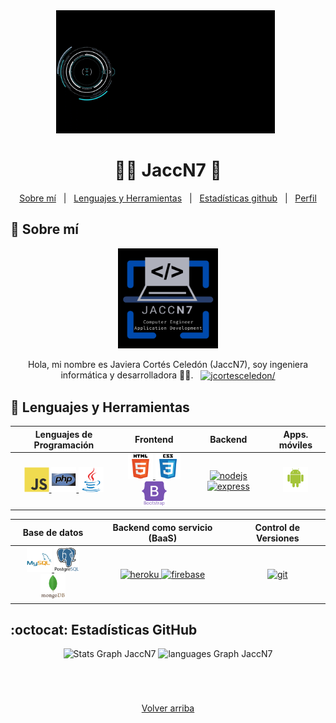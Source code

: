 <div align="center" id="top"> 
  <img src="./img/app.gif" alt="JaccN7Profile" width="350"/>
  &#xa0;

  <h1 align="center">👩‍💻 JaccN7 👾</h1>
</div>
<!-- Status -->

<!-- <h4 align="center"> 
	🚧  MiPerfilGithub 🚀 Under construction...  🚧
</h4> 

<hr> -->

<p align="center">
  <a href="#dart-sobre-mí">Sobre mí</a> &#xa0; | &#xa0; 
  <a href="#rocket-lenguajes-y-herramientas">Lenguajes y Herramientas</a> &#xa0; | &#xa0;
  <a href="#octocat-estadísticas-github">Estadísticas github</a> &#xa0; | &#xa0;
  <a href="https://www.linkedin.com/in/jcortesceledon/" target="_blank">Perfil</a>
</p>

## :dart: Sobre mí ##
<!-- imagen circular-->

<div>
	<p align="center"><img src="./img/JaccN7.png" alt="JaccN7" width="160" height="160"/></p>  
	<p align="center">Hola, mi nombre es Javiera Cortés Celedón (JaccN7), soy ingeniera informática y desarrolladora 👩‍💻. &nbsp;   
		<a href="https://www.linkedin.com/in/jcortesceledon/" target="blank"><img align="center" src="https://raw.githubusercontent.com/rahuldkjain/github-profile-readme-generator/master/src/images/icons/Social/linked-in-alt.svg" alt="jcortesceledon/" height="15" width="15" /></a>
	</p>
</div>

## :rocket: Lenguajes y Herramientas ##

<div align="center">
	<table> 
		<thead>
			<tr>
				<th>Lenguajes de Programación</th>
				<th>Frontend</th>
				<th>Backend</th>
				<th>Apps. móviles</th>
			</tr>
		</thead>
		<tbody>
			<tr>
				<td align="center">
					<a href="https://developer.mozilla.org/en-US/docs/Web/JavaScript" target="_blank" rel="noreferrer"> 
						<img src="https://raw.githubusercontent.com/devicons/devicon/master/icons/javascript/javascript-original.svg" alt="javascript" width="40" height="40"/> 
					</a> 
					<a href="https://www.php.net" target="_blank" rel="noreferrer"> 
						<img src="https://raw.githubusercontent.com/devicons/devicon/master/icons/php/php-original.svg" alt="php" width="40" height="40"/> 
					</a>
					<a href="https://www.java.com" target="_blank" rel="noreferrer"> 
						<img src="https://raw.githubusercontent.com/devicons/devicon/master/icons/java/java-original.svg" alt="java" width="40" height="40"/> 
					</a>
				</td>
				<td align="center">
					<a href="https://www.w3.org/html/" target="_blank" rel="noreferrer"> 
						<img src="https://raw.githubusercontent.com/devicons/devicon/master/icons/html5/html5-original-wordmark.svg" alt="html5" width="40" height="40"/> 
					</a> 
					<a href="https://www.w3schools.com/css/" target="_blank" rel="noreferrer"> 
						<img src="https://raw.githubusercontent.com/devicons/devicon/master/icons/css3/css3-original-wordmark.svg" alt="css3" width="40" height="40"/> 
					</a> 
					<a href="https://getbootstrap.com" target="_blank" rel="noreferrer"> 
						<img src="https://raw.githubusercontent.com/devicons/devicon/master/icons/bootstrap/bootstrap-plain-wordmark.svg" alt="bootstrap" width="40" height="40"/> 
					</a>
				</td>
				<td align="center">
					<a href="https://nodejs.org" target="_blank" rel="noreferrer"> 
						<img src="https://ugeek.github.io/blog/images-blog/node.png" alt="nodejs" width="40" height="40"/> 
					</a> 
					<a href="https://expressjs.com" target="_blank" rel="noreferrer"> 
						<img src="https://progsoft.net/images/expressjs-icon-f4b1ca110af85bc084ca10fad689ab5488db40c7.png" alt="express" width="40" height="40"/> 
					</a>
				</td>
				<td align="center">
				<a href="https://developer.android.com" target="_blank" rel="noreferrer"> 
					<img src="https://raw.githubusercontent.com/devicons/devicon/master/icons/android/android-original-wordmark.svg" alt="android" width="40" height="40"/> 
				</a>
				</td>
			</tr>
		</tbody>
	</table>
</div>

<div align="center">
	<table>
		<thead>
			<tr>
				<th>Base de datos</th>
				<th>Backend como servicio (BaaS)</th>
				<th>Control de Versiones</th>
			</tr>
		</thead>
		<tbody>
			<tr>
				<td align="center">
					<a href="https://www.mysql.com/" target="_blank" rel="noreferrer"> 
						<img src="https://raw.githubusercontent.com/devicons/devicon/master/icons/mysql/mysql-original-wordmark.svg" alt="mysql" width="40" height="40"/> 
					</a> 
					<a href="https://www.postgresql.org" target="_blank" rel="noreferrer"> 
						<img src="https://raw.githubusercontent.com/devicons/devicon/master/icons/postgresql/postgresql-original-wordmark.svg" alt="postgresql" width="40" height="40"/> 
					</a> 
					<a href="https://www.mongodb.com/" target="_blank" rel="noreferrer"> 
						<img src="https://raw.githubusercontent.com/devicons/devicon/master/icons/mongodb/mongodb-original-wordmark.svg" alt="mongodb" width="40" height="40"/> 
					</a> 
				</td>
				<td align="center">
					<a href="https://heroku.com" target="_blank" rel="noreferrer"> 
						<img src="https://www.vectorlogo.zone/logos/heroku/heroku-icon.svg" alt="heroku" width="40" height="40"/> 
					</a> 
					<a href="https://firebase.google.com/" target="_blank" rel="noreferrer"> 
						<img src="https://www.vectorlogo.zone/logos/firebase/firebase-icon.svg" alt="firebase" width="40" height="40"/> 
					</a> 
				</td>
				<td align="center">
					<a href="https://git-scm.com/" target="_blank" rel="noreferrer"> 
						<img src="https://www.vectorlogo.zone/logos/git-scm/git-scm-icon.svg" alt="git" width="40" height="40"/> 
					</a> 
				</td>
			</tr>
		</tbody>
	</table>
</div>

## :octocat: Estadísticas GitHub ##

<div align="center">
  <img src="https://github-readme-stats.vercel.app/api?hide_title=false&hide_rank=false&show_icons=true&include_all_commits=true&count_private=true&disable_animations=false&theme=midnight-purple&locale=es&hide_border=true&username=JaccN7" height="150" alt="Stats Graph JaccN7"  />
  <img src="https://github-readme-stats.vercel.app/api/top-langs?locale=es&hide_title=false&layout=compact&card_width=320&langs_count=8&theme=midnight-purple&hide_border=true&username=JaccN7" height="150" alt="languages Graph JaccN7"  />
</div>

<!-- <div align="center"> 
	<a href="https://github.com/ryo-ma/github-profile-trophy">
		<img src="https://github-profile-trophy.vercel.app/?username=JaccN7&&theme=darkhub" alt="Trophies Jaccn7" />
	</a> 
</div> -->

###
&#xa0;

##
<p align="center">
<a href="#top">Volver arriba</a>
</p>
